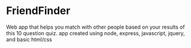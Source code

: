 # FriendFinder

Web app that helps you match with other people based on your results of this 10 question quiz.
app created using node, express, javascript, jquery, and basic html/css
